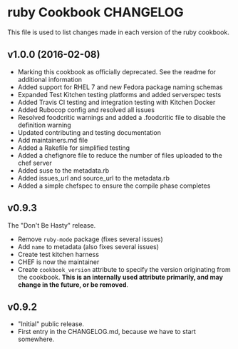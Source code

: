 # ruby Cookbook CHANGELOG
This file is used to list changes made in each version of the ruby cookbook.

## v1.0.0 (2016-02-08)
- Marking this cookbook as officially deprecated.  See the readme for additional information
- Added support for RHEL 7 and new Fedora package naming schemas
- Expanded Test Kitchen testing platforms and added serverspec tests
- Added Travis CI testing and integration testing with Kitchen Docker
- Added Rubocop config and resolved all issues
- Resolved foodcritic warnings and added a .foodcritic file to disable the definition warning
- Updated contributing and testing documentation
- Add maintainers.md file
- Added a Rakefile for simplified testing
- Added a chefignore file to reduce the number of files uploaded to the chef server
- Added suse to the metadata.rb
- Added issues_url and source_url to the metadata.rb
- Added a simple chefspec to ensure the compile phase completes

## v0.9.3
The "Don't Be Hasty" release.
- Remove `ruby-mode` package (fixes several issues)
- Add `name` to metadata (also fixes several issues)
- Create test kitchen harness
- CHEF is now the maintainer
- Create `cookbook_version` attribute to specify the version originating from the cookbook. **This is an internally used attribute primarily, and may change in the future, or be removed**.

## v0.9.2
- "Initial" public release.
- First entry in the CHANGELOG.md, because we have to start somewhere.
